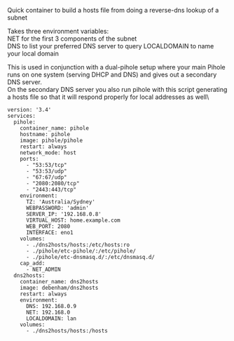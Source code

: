 Quick container to build a hosts file from doing a reverse-dns lookup of a subnet

Takes three environment variables:\
NET for the first 3 components of the subnet\
DNS to list your preferred DNS server to query
LOCALDOMAIN to name your local domain

This is used in conjunction with a dual-pihole setup where your main Pihole runs on one system (serving DHCP and DNS) and gives out a secondary DNS server.\
On the secondary DNS server you also run pihole with this script generating a hosts file so that it will respond properly for local addresses as well\

    version: '3.4'
    services:
      pihole:
        container_name: pihole
        hostname: pihole
        image: pihole/pihole
        restart: always
        network_mode: host
        ports:
          - "53:53/tcp"
          - "53:53/udp"
          - "67:67/udp"
          - "2080:2080/tcp"
          - "2443:443/tcp"
        environment:
          TZ: 'Australia/Sydney'
          WEBPASSWORD: 'admin'
          SERVER_IP: '192.168.0.8'
          VIRTUAL_HOST: home.example.com
          WEB_PORT: 2080
          INTERFACE: eno1
        volumes:
          - ./dns2hosts/hosts:/etc/hosts:ro
          - ./pihole/etc-pihole/:/etc/pihole/
          - ./pihole/etc-dnsmasq.d/:/etc/dnsmasq.d/
        cap_add:
          - NET_ADMIN
      dns2hosts:
        container_name: dns2hosts
        image: debenham/dns2hosts
        restart: always
        environment:
          DNS: 192.168.0.9
          NET: 192.168.0
          LOCALDOMAIN: lan
        volumes:
          - ./dns2hosts/hosts:/hosts
